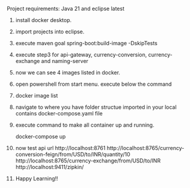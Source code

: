 Project requirements: Java 21 and eclipse latest
1) install docker desktop.
2) import projects into eclipse.
3) execute maven goal
   spring-boot:build-image -DskipTests
4) execute step3 for api-gateway, currency-conversion, currency-exchange and naming-server
5) now we can see 4 images listed in docker.
6) open powershell from start menu. execute below the command
7) docker image list
8) navigate to where you have folder structue imported in your local contains docker-compose.yaml file
9) execute command to make all container up and running.
   
    docker-compose up
11) now test api url
    http://localhost:8761
    http://localhost:8765/currency-conversion-feign/from/USD/to/INR/quantity/10
    http://localhost:8765/currency-exchange/from/USD/to/INR
    http://localhost:9411/zipkin/
12) Happy Learning!! 
